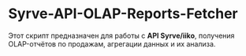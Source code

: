 # Syrve-API-OLAP-Reports-Fetcher
Этот скрипт предназначен для работы с **API Syrve/iiko**, получения OLAP-отчётов по продажам, агрегации данных и их анализа.
